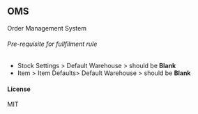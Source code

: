 ## OMS

Order Management System

###### Pre-requisite for fullfilment rule

* Stock Settings > Default Warehouse > should be **Blank**
* Item > Item Defaults> Default Warehouse > should be **Blank**

#### License

MIT

